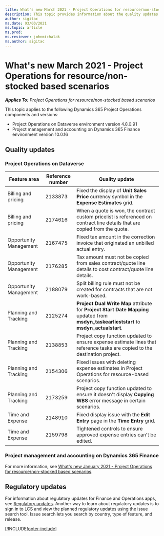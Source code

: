 ```yaml
---
title: What's new March 2021 - Project Operations for resource/non-stocked based scenarios
description: This topic provides information about the quality updates available in the March 2021 release of Project Operations for resource/non-stocked based scenarios.
author: sigitac
ms.date: 03/03/2021
ms.topic: article
ms.prod:
ms.reviewer: johnmichalak
ms.author: sigitac
---
```


# What's new March 2021 - Project Operations for resource/non-stocked based scenarios

_**Applies To:** Project Operations for resource/non-stocked based scenarios_

This topic applies to the following Dynamics 365 Project Operations components and versions:

- Project Operations on Dataverse environment version 4.8.0.91 
- Project management and accounting on Dynamics 365 Finance environment version 10.0.16 

## Quality updates

### Project Operations on Dataverse


| **Feature area** | **Reference number** | **Quality update** |
| --- | --- | --- |
| Billing and pricing | 2133873 | Fixed the display of **Unit Sales Price** currency symbol in the **Expense Estimates** grid. |
| Billing and pricing | 2174616 | When a quote is won, the contract custom pricelist is referenced on contract line details that are copied from the quote. |
| Opportunity Management | 2167475 | Fixed tax amount in the correction invoice that originated an unbilled actual entry. |
| Opportunity Management | 2176285 | Tax amount must not be copied from sales contract/quote line details to cost contract/quote line details. |
| Opportunity Management | 2188079 | Split billing rule must not be created for contracts that are not work-based. |
| Planning and Tracking | 2125274 | **Project Dual Write Map** attribute for **Project Start Date Mapping** updated from **msdyn\_taskearlieststart** to **msdyn\_actualstart**. |
| Planning and Tracking | 2138853 | Project copy function updated to ensure expense estimate lines that reference tasks are copied to the destination project. |
| Planning and Tracking | 2154306 | Fixed issues with deleting expense estimates in Project Operations for resource-based scenarios. |
| Planning and Tracking | 2173259 | Project copy function updated to ensure it doesn't display **Copying WBS** error message in certain scenarios. |
| Time and Expense | 2148910 | Fixed display issue with the **Edit Entry** page in the **Time Entry** grid. |
| Time and Expense | 2159798 | Tightened controls to ensure approved expense entries can't be edited. |

### Project management and accounting on Dynamics 365 Finance

For more information, see [What's new January 2021 - Project Operations for resource/non-stocked based scenarios](whats-new-jan-2021-resource-based.md).

## Regulatory updates

For information about regulatory updates for Finance and Operations apps, see [Regulatory updates](/dynamics365/finance/localizations/regulatory-updates). Another way to learn about regulatory updates is to sign in to LCS and view the planned regulatory updates using the issue search tool. Issue search lets you search by country, type of feature, and release.


[!INCLUDE[footer-include](../includes/footer-banner.md)]